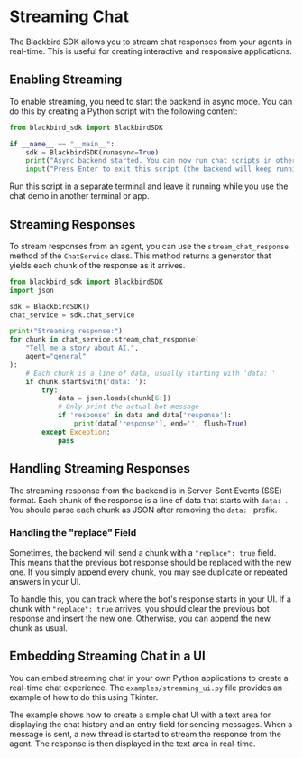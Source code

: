 # Streaming Chat

The Blackbird SDK allows you to stream chat responses from your agents in real-time. This is useful for creating interactive and responsive applications.

## Enabling Streaming

To enable streaming, you need to start the backend in async mode. You can do this by creating a Python script with the following content:

```python
from blackbird_sdk import BlackbirdSDK

if __name__ == "__main__":
    sdk = BlackbirdSDK(runasync=True)
    print("Async backend started. You can now run chat scripts in other terminals.")
    input("Press Enter to exit this script (the backend will keep running)...")
```

Run this script in a separate terminal and leave it running while you use the chat demo in another terminal or app.

## Streaming Responses

To stream responses from an agent, you can use the `stream_chat_response` method of the `ChatService` class. This method returns a generator that yields each chunk of the response as it arrives.

```python
from blackbird_sdk import BlackbirdSDK
import json

sdk = BlackbirdSDK()
chat_service = sdk.chat_service

print("Streaming response:")
for chunk in chat_service.stream_chat_response(
    "Tell me a story about AI.",
    agent="general"
):
    # Each chunk is a line of data, usually starting with 'data: '
    if chunk.startswith('data: '):
        try:
            data = json.loads(chunk[6:])
            # Only print the actual bot message
            if 'response' in data and data['response']:
                print(data['response'], end='', flush=True)
        except Exception:
            pass
```

## Handling Streaming Responses

The streaming response from the backend is in Server-Sent Events (SSE) format. Each chunk of the response is a line of data that starts with `data: `. You should parse each chunk as JSON after removing the `data: ` prefix.

### Handling the "replace" Field

Sometimes, the backend will send a chunk with a `"replace": true` field. This means that the previous bot response should be replaced with the new one. If you simply append every chunk, you may see duplicate or repeated answers in your UI.

To handle this, you can track where the bot's response starts in your UI. If a chunk with `"replace": true` arrives, you should clear the previous bot response and insert the new one. Otherwise, you can append the new chunk as usual.

## Embedding Streaming Chat in a UI

You can embed streaming chat in your own Python applications to create a real-time chat experience. The `examples/streaming_ui.py` file provides an example of how to do this using Tkinter.

The example shows how to create a simple chat UI with a text area for displaying the chat history and an entry field for sending messages. When a message is sent, a new thread is started to stream the response from the agent. The response is then displayed in the text area in real-time.
